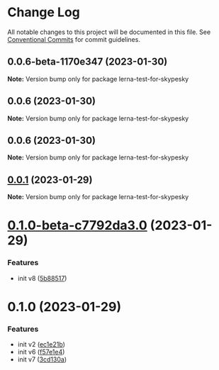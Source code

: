 # Change Log

All notable changes to this project will be documented in this file.
See [Conventional Commits](https://conventionalcommits.org) for commit guidelines.

## 0.0.6-beta-1170e347 (2023-01-30)

**Note:** Version bump only for package lerna-test-for-skypesky





## 0.0.6 (2023-01-30)

**Note:** Version bump only for package lerna-test-for-skypesky





## 0.0.6 (2023-01-30)

**Note:** Version bump only for package lerna-test-for-skypesky





## [0.0.1](https://github.com/skypesky/lerna-test/compare/lerna-test-for-skypesky@0.1.0-beta-c7792da3.0...lerna-test-for-skypesky@0.0.1) (2023-01-29)

**Note:** Version bump only for package lerna-test-for-skypesky





# [0.1.0-beta-c7792da3.0](https://github.com/skypesky/lerna-test/compare/lerna-test-for-skypesky@0.1.0...lerna-test-for-skypesky@0.1.0-beta-c7792da3.0) (2023-01-29)


### Features

* init v8 ([5b88517](https://github.com/skypesky/lerna-test/commit/5b885178b4135d029c1e9037d06bd0f3fa5729e5))





# 0.1.0 (2023-01-29)


### Features

* init v2 ([ec1e21b](https://github.com/skypesky/lerna-test/commit/ec1e21b8b9f78aa2c38ad7b76b66a02099654cd7))
* init v6 ([f57e1e4](https://github.com/skypesky/lerna-test/commit/f57e1e45044489d6db5f417c1ad45d7d674200d6))
* init v7 ([3cd130a](https://github.com/skypesky/lerna-test/commit/3cd130a2f2ff4f653f9fe8305e54b87218960584))
